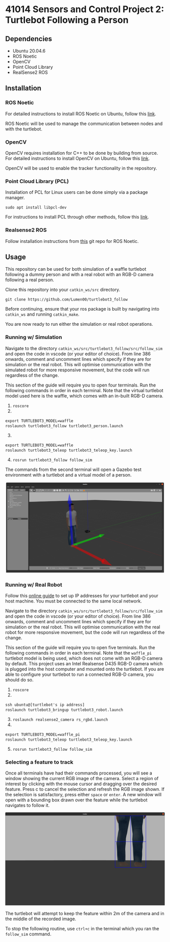 # 41014 Sensors and Control Project 2: Turtlebot Following a Person

## Dependencies
- Ubuntu 20.04.6 
- ROS Noetic
- OpenCV
- Point Cloud Library
- RealSense2 ROS 

## Installation
### ROS Noetic
For detailed instructions to install ROS Noetic on Ubuntu, follow this [link](http://wiki.ros.org/noetic/Installation/Ubuntu).

ROS Noetic will be used to manage the communication between nodes and with the turtlebot.

### OpenCV
OpenCV requires installation for C++ to be done by building from source. For detailed instructions to install OpenCV on Ubuntu, follow this [link](https://docs.opencv.org/4.x/d7/d9f/tutorial_linux_install.html).

OpenCV will be used to enable the tracker functionality in the repository.

### Point Cloud Library (PCL)
Installation of PCL for Linux users can be done simply via a package manager.

```
sudo apt install libpcl-dev
```
For instructions to install PCL through other methods, follow this [link](https://pointclouds.org/downloads/).

### Realsense2 ROS
Follow installation instructions from [this](https://github.com/IntelRealSense/realsense-ros/tree/ros1-legacy) git repo for ROS Noetic.

## Usage
This repository can be used for both simulation of a waffle turtlebot following a dummy person and with a real robot with an RGB-D camera following a real person.

Clone this repository into your `catkin_ws/src` directory.
```
git clone https://github.com/Lumen00/turtlebot3_follow
```

Before continuing, ensure that your ros package is built by navigating into `catkin_ws` and running `catkin_make`.

You are now ready to run either the simulation or real robot operations.

### Running w/ Simulation
Navigate to the directory `catkin_ws/src/turtlebot3_follow/src/follow_sim` and open the code in vscode (or your editor of choice). From line 386 onwards, comment and uncomment lines which specify if they are for simulation or the real robot. This will optimise communication with the simulated robot for more responsive movement, but the code will run regardless of the change.

This section of the guide will require you to open four terminals. Run the following commands in order in each terminal. Note that the virtual turtlebot model used here is the waffle, which comes with an in-built RGB-D camera.
1. `roscore`
2. 
```
export TURTLEBOT3_MODEL=waffle
roslaunch turtlebot3_follow turtlebot3_person.launch
```
3. 
```
export TURTLEBOT3_MODEL=waffle
roslaunch turtlebot3_teleop turtlebot3_teleop_key.launch
```
4. `rosrun turtlebot3_follow follow_sim`

The commands from the second terminal will open a Gazebo test environment with a turtlebot and a virtual model of a person.

![tracking window](https://github.com/Lumen00/turtlebot3_follow/blob/master/images/gazebo%20move.png)


### Running w/ Real Robot
Follow this [online guide](https://emanual.robotis.com/docs/en/platform/turtlebot3/quick-start/) to set up IP addresses for your turtlebot and your host machine. You must be connected to the same local network.

Navigate to the directory `catkin_ws/src/turtlebot3_follow/src/follow_sim` and open the code in vscode (or your editor of choice). From line 386 onwards, comment and uncomment lines which specify if they are for simulation or the real robot. This will optimise communication with the real robot for more responsive movement, but the code will run regardless of the change.

This section of the guide will require you to open five terminals. Run the following commands in order in each terminal. Note that the `waffle_pi` turtlebot model is being used, which does not come with an RGB-D camera by default. This project uses an Intel Realsense D435 RGB-D camera which is plugged into the host computer and mounted onto the turtlebot. If you are able to configure your turtlebot to run a connected RGB-D camera, you should do so.
1. `roscore`
2. 
```
ssh ubuntu@[turtlebot's ip address]
roslaunch turtlebot3_bringup turtlebot3_robot.launch
```
3. `roslaunch realsense2_camera rs_rgbd.launch`
4. 
```
export TURTLEBOT3_MODEL=waffle_pi
roslaunch turtlebot3_teleop turtlebot3_teleop_key.launch
```
5. `rosrun turtlebot3_follow follow_sim`

### Selecting a feature to track
Once all terminals have had their commands processed, you will see a window showing the current RGB image of the camera. Select a region of interest by clicking with the mouse cursor and dragging over the desired feature. Press c to cancel the selection and refresh the RGB image shown. If the selection is satisfactory, press either `space` or `enter`. A new window will open with a bounding box drawn over the feature while the turtlebot navigates to follow it.

![tracking window](https://github.com/Lumen00/turtlebot3_follow/blob/master/images/tracker%20with%20bbox.png)

The turtlebot will attempt to keep the feature within 2m of the camera and in the middle of the recorded image.

To stop the following routine, use `ctrl+c` in the terminal which you ran the `follow_sim` command.


